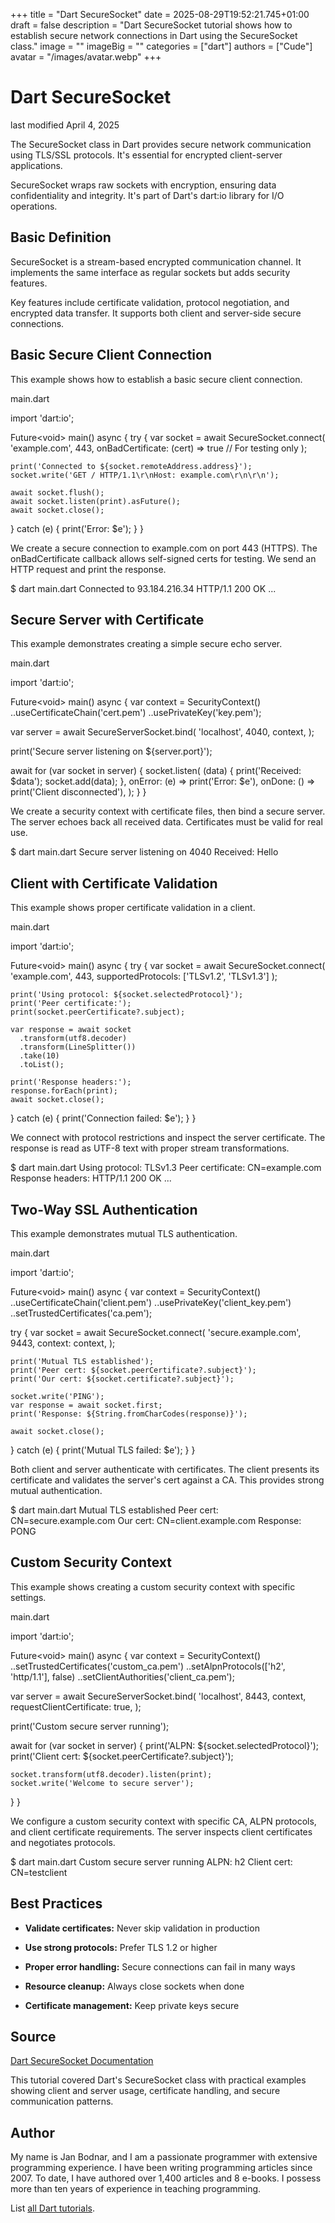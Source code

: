 +++
title = "Dart SecureSocket"
date = 2025-08-29T19:52:21.745+01:00
draft = false
description = "Dart SecureSocket tutorial shows how to establish secure network connections in Dart using the SecureSocket class."
image = ""
imageBig = ""
categories = ["dart"]
authors = ["Cude"]
avatar = "/images/avatar.webp"
+++

# Dart SecureSocket

last modified April 4, 2025

The SecureSocket class in Dart provides secure network communication
using TLS/SSL protocols. It's essential for encrypted client-server applications.

SecureSocket wraps raw sockets with encryption, ensuring data confidentiality
and integrity. It's part of Dart's dart:io library for I/O operations.

## Basic Definition

SecureSocket is a stream-based encrypted communication channel.
It implements the same interface as regular sockets but adds security features.

Key features include certificate validation, protocol negotiation, and encrypted
data transfer. It supports both client and server-side secure connections.

## Basic Secure Client Connection

This example shows how to establish a basic secure client connection.

main.dart
  

import 'dart:io';

Future&lt;void&gt; main() async {
  try {
    var socket = await SecureSocket.connect(
      'example.com',
      443,
      onBadCertificate: (cert) =&gt; true // For testing only
    );
    
    print('Connected to ${socket.remoteAddress.address}');
    socket.write('GET / HTTP/1.1\r\nHost: example.com\r\n\r\n');
    
    await socket.flush();
    await socket.listen(print).asFuture();
    await socket.close();
  } catch (e) {
    print('Error: $e');
  }
}

We create a secure connection to example.com on port 443 (HTTPS). The
onBadCertificate callback allows self-signed certs for testing. We send
an HTTP request and print the response.

$ dart main.dart
Connected to 93.184.216.34
HTTP/1.1 200 OK
...

## Secure Server with Certificate

This example demonstrates creating a simple secure echo server.

main.dart
  

import 'dart:io';

Future&lt;void&gt; main() async {
  var context = SecurityContext()
    ..useCertificateChain('cert.pem')
    ..usePrivateKey('key.pem');
  
  var server = await SecureServerSocket.bind(
    'localhost',
    4040,
    context,
  );
  
  print('Secure server listening on ${server.port}');
  
  await for (var socket in server) {
    socket.listen(
      (data) {
        print('Received: $data');
        socket.add(data);
      },
      onError: (e) =&gt; print('Error: $e'),
      onDone: () =&gt; print('Client disconnected'),
    );
  }
}

We create a security context with certificate files, then bind a secure server.
The server echoes back all received data. Certificates must be valid for real use.

$ dart main.dart
Secure server listening on 4040
Received: Hello

## Client with Certificate Validation

This example shows proper certificate validation in a client.

main.dart
  

import 'dart:io';

Future&lt;void&gt; main() async {
  try {
    var socket = await SecureSocket.connect(
      'example.com',
      443,
      supportedProtocols: ['TLSv1.2', 'TLSv1.3']
    );
    
    print('Using protocol: ${socket.selectedProtocol}');
    print('Peer certificate:');
    print(socket.peerCertificate?.subject);
    
    var response = await socket
      .transform(utf8.decoder)
      .transform(LineSplitter())
      .take(10)
      .toList();
      
    print('Response headers:');
    response.forEach(print);
    await socket.close();
  } catch (e) {
    print('Connection failed: $e');
  }
}

We connect with protocol restrictions and inspect the server certificate.
The response is read as UTF-8 text with proper stream transformations.

$ dart main.dart
Using protocol: TLSv1.3
Peer certificate: CN=example.com
Response headers:
HTTP/1.1 200 OK
...

## Two-Way SSL Authentication

This example demonstrates mutual TLS authentication.

main.dart
  

import 'dart:io';

Future&lt;void&gt; main() async {
  var context = SecurityContext()
    ..useCertificateChain('client.pem')
    ..usePrivateKey('client_key.pem')
    ..setTrustedCertificates('ca.pem');
  
  try {
    var socket = await SecureSocket.connect(
      'secure.example.com',
      9443,
      context: context,
    );
    
    print('Mutual TLS established');
    print('Peer cert: ${socket.peerCertificate?.subject}');
    print('Our cert: ${socket.certificate?.subject}');
    
    socket.write('PING');
    var response = await socket.first;
    print('Response: ${String.fromCharCodes(response)}');
    
    await socket.close();
  } catch (e) {
    print('Mutual TLS failed: $e');
  }
}

Both client and server authenticate with certificates. The client presents its
certificate and validates the server's cert against a CA. This provides strong
mutual authentication.

$ dart main.dart
Mutual TLS established
Peer cert: CN=secure.example.com
Our cert: CN=client.example.com
Response: PONG

## Custom Security Context

This example shows creating a custom security context with specific settings.

main.dart
  

import 'dart:io';

Future&lt;void&gt; main() async {
  var context = SecurityContext()
    ..setTrustedCertificates('custom_ca.pem')
    ..setAlpnProtocols(['h2', 'http/1.1'], false)
    ..setClientAuthorities('client_ca.pem');
  
  var server = await SecureServerSocket.bind(
    'localhost',
    8443,
    context,
    requestClientCertificate: true,
  );
  
  print('Custom secure server running');
  
  await for (var socket in server) {
    print('ALPN: ${socket.selectedProtocol}');
    print('Client cert: ${socket.peerCertificate?.subject}');
    
    socket.transform(utf8.decoder).listen(print);
    socket.write('Welcome to secure server');
  }
}

We configure a custom security context with specific CA, ALPN protocols, and
client certificate requirements. The server inspects client certificates and
negotiates protocols.

$ dart main.dart
Custom secure server running
ALPN: h2
Client cert: CN=testclient

## Best Practices

- **Validate certificates:** Never skip validation in production

- **Use strong protocols:** Prefer TLS 1.2 or higher

- **Proper error handling:** Secure connections can fail in many ways

- **Resource cleanup:** Always close sockets when done

- **Certificate management:** Keep private keys secure

## Source

[Dart SecureSocket Documentation](https://api.dart.dev/stable/dart-io/SecureSocket-class.html)

This tutorial covered Dart's SecureSocket class with practical examples showing
client and server usage, certificate handling, and secure communication patterns.

## Author

My name is Jan Bodnar, and I am a passionate programmer with extensive
programming experience. I have been writing programming articles since 2007.
To date, I have authored over 1,400 articles and 8 e-books. I possess more
than ten years of experience in teaching programming.

List [all Dart tutorials](/dart/).
